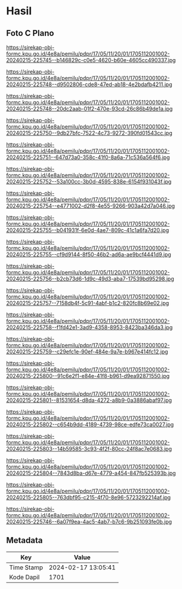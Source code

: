 # Hasil

## Foto C Plano

https://sirekap-obj-formc.kpu.go.id/4e8a/pemilu/pdpr/17/05/11/20/01/1705112001002-20240215-225745--b146829c-c0e5-4620-b60e-4605cc490337.jpg

https://sirekap-obj-formc.kpu.go.id/4e8a/pemilu/pdpr/17/05/11/20/01/1705112001002-20240215-225748--d9502806-cde8-47ed-ab18-4e2bdafb4211.jpg

https://sirekap-obj-formc.kpu.go.id/4e8a/pemilu/pdpr/17/05/11/20/01/1705112001002-20240215-225748--20dc2aab-01f2-470e-93cd-26c86b49de1a.jpg

https://sirekap-obj-formc.kpu.go.id/4e8a/pemilu/pdpr/17/05/11/20/01/1705112001002-20240215-225750--9db27bfc-7522-4c73-9272-390fd01543cc.jpg

https://sirekap-obj-formc.kpu.go.id/4e8a/pemilu/pdpr/17/05/11/20/01/1705112001002-20240215-225751--647d73a0-358c-41f0-8a6a-71c536a564f6.jpg

https://sirekap-obj-formc.kpu.go.id/4e8a/pemilu/pdpr/17/05/11/20/01/1705112001002-20240215-225752--53a100cc-3b0d-4595-838e-6154f931043f.jpg

https://sirekap-obj-formc.kpu.go.id/4e8a/pemilu/pdpr/17/05/11/20/01/1705112001002-20240215-225754--e4771002-d2f8-4e55-9266-903a42d7a046.jpg

https://sirekap-obj-formc.kpu.go.id/4e8a/pemilu/pdpr/17/05/11/20/01/1705112001002-20240215-225755--b041931f-6e0d-4ae7-809c-41c1a6fa7d20.jpg

https://sirekap-obj-formc.kpu.go.id/4e8a/pemilu/pdpr/17/05/11/20/01/1705112001002-20240215-225755--cf9d9144-8f50-46b2-ad6a-ae9bcf4441d9.jpg

https://sirekap-obj-formc.kpu.go.id/4e8a/pemilu/pdpr/17/05/11/20/01/1705112001002-20240215-225756--b2cb73d6-1d9c-49d3-aba7-17539bd95298.jpg

https://sirekap-obj-formc.kpu.go.id/4e8a/pemilu/pdpr/17/05/11/20/01/1705112001002-20240215-225757--7158db4f-5c91-4abf-b1c2-820fc8b69e02.jpg

https://sirekap-obj-formc.kpu.go.id/4e8a/pemilu/pdpr/17/05/11/20/01/1705112001002-20240215-225758--f1fd42e1-3ad9-4358-8953-8423ba346da3.jpg

https://sirekap-obj-formc.kpu.go.id/4e8a/pemilu/pdpr/17/05/11/20/01/1705112001002-20240215-225759--c29efc1e-90ef-484e-9a7e-b967e414fc12.jpg

https://sirekap-obj-formc.kpu.go.id/4e8a/pemilu/pdpr/17/05/11/20/01/1705112001002-20240215-225800--91c6e2f1-e84e-41f8-b961-d9ea92871550.jpg

https://sirekap-obj-formc.kpu.go.id/4e8a/pemilu/pdpr/17/05/11/20/01/1705112001002-20240215-225801--81531654-d8da-4272-a8b9-0a3886abaf97.jpg

https://sirekap-obj-formc.kpu.go.id/4e8a/pemilu/pdpr/17/05/11/20/01/1705112001002-20240215-225802--c654b9dd-4189-4739-98ce-edfe73ca0027.jpg

https://sirekap-obj-formc.kpu.go.id/4e8a/pemilu/pdpr/17/05/11/20/01/1705112001002-20240215-225803--14b59585-3c93-4f2f-80cc-24f8ac7e0683.jpg

https://sirekap-obj-formc.kpu.go.id/4e8a/pemilu/pdpr/17/05/11/20/01/1705112001002-20240215-225804--7843d8ba-d67e-4779-a454-847fb525393b.jpg

https://sirekap-obj-formc.kpu.go.id/4e8a/pemilu/pdpr/17/05/11/20/01/1705112001002-20240215-225805--763dbf95-c215-4f70-8e96-5723292214af.jpg

https://sirekap-obj-formc.kpu.go.id/4e8a/pemilu/pdpr/17/05/11/20/01/1705112001002-20240215-225746--6a07f9ea-4ac5-4ab7-b7c6-9b251093fe0b.jpg


## Metadata

| Key        | Value               |
| ---------- | ------------------- |
| Time Stamp | 2024-02-17 13:05:41 |
| Kode Dapil | 1701                |



